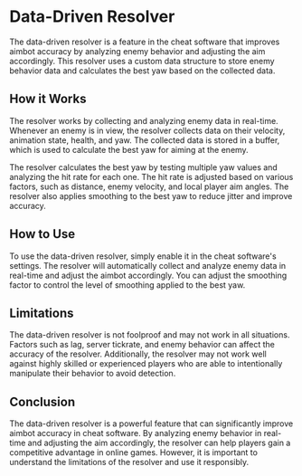 # Data-Driven Resolver

The data-driven resolver is a feature in the cheat software that improves aimbot accuracy by analyzing enemy behavior and adjusting the aim accordingly. This resolver uses a custom data structure to store enemy behavior data and calculates the best yaw based on the collected data.

## How it Works

The resolver works by collecting and analyzing enemy data in real-time. Whenever an enemy is in view, the resolver collects data on their velocity, animation state, health, and yaw. The collected data is stored in a buffer, which is used to calculate the best yaw for aiming at the enemy.

The resolver calculates the best yaw by testing multiple yaw values and analyzing the hit rate for each one. The hit rate is adjusted based on various factors, such as distance, enemy velocity, and local player aim angles. The resolver also applies smoothing to the best yaw to reduce jitter and improve accuracy.

## How to Use

To use the data-driven resolver, simply enable it in the cheat software's settings. The resolver will automatically collect and analyze enemy data in real-time and adjust the aimbot accordingly. You can adjust the smoothing factor to control the level of smoothing applied to the best yaw.

## Limitations

The data-driven resolver is not foolproof and may not work in all situations. Factors such as lag, server tickrate, and enemy behavior can affect the accuracy of the resolver. Additionally, the resolver may not work well against highly skilled or experienced players who are able to intentionally manipulate their behavior to avoid detection.

## Conclusion

The data-driven resolver is a powerful feature that can significantly improve aimbot accuracy in cheat software. By analyzing enemy behavior in real-time and adjusting the aim accordingly, the resolver can help players gain a competitive advantage in online games. However, it is important to understand the limitations of the resolver and use it responsibly.
